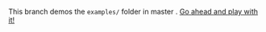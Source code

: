 This branch demos the `examples/` folder in master . [Go ahead and play with it!](http://chenglou.github.io/react-treeview/)
